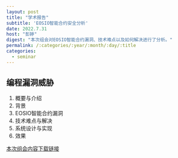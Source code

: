 ```yaml
---
layout: post
title: "学术报告"
subtitle: 'EOSIO智能合约安全分析'
date: 2022.7.31
host: "彭婷"
digest: "本次组会对EOSIO智能合约漏洞、技术难点以及如何解决进行了分析。"
permalink: /:categories/:year/:month/:day/:title
categories:
  - seminar
---
```

## 编程漏洞威胁

1. 概要与介绍
2. 背景
3. EOSIO智能合约漏洞 
4. 技术难点与解决
5. 系统设计与实现
6. 效果


[本次组会内容下载链接](https://github.com/xxycfhb/pku_exploit_files/blob/main/seminar/Java%E5%AE%A1%E8%AE%A1%E5%85%A5%E9%97%A8.pptx)
